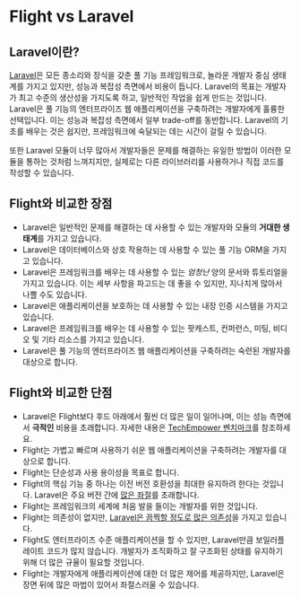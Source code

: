 # Flight vs Laravel

## Laravel이란?
[Laravel](https://laravel.com)은 모든 종소리와 장식을 갖춘 풀 기능 프레임워크로, 놀라운 개발자 중심 생태계를 가지고 있지만, 성능과 복잡성 측면에서 비용이 듭니다. Laravel의 목표는 개발자가 최고 수준의 생산성을 가지도록 하고, 일반적인 작업을 쉽게 만드는 것입니다. Laravel은 풀 기능의 엔터프라이즈 웹 애플리케이션을 구축하려는 개발자에게 훌륭한 선택입니다. 이는 성능과 복잡성 측면에서 일부 trade-off를 동반합니다. Laravel의 기초를 배우는 것은 쉽지만, 프레임워크에 숙달되는 데는 시간이 걸릴 수 있습니다.

또한 Laravel 모듈이 너무 많아서 개발자들은 문제를 해결하는 유일한 방법이 이러한 모듈을 통하는 것처럼 느껴지지만, 실제로는 다른 라이브러리를 사용하거나 직접 코드를 작성할 수 있습니다.

## Flight와 비교한 장점

- Laravel은 일반적인 문제를 해결하는 데 사용할 수 있는 개발자와 모듈의 **거대한 생태계**를 가지고 있습니다.
- Laravel은 데이터베이스와 상호 작용하는 데 사용할 수 있는 풀 기능 ORM을 가지고 있습니다.
- Laravel은 프레임워크를 배우는 데 사용할 수 있는 _엄청난_ 양의 문서와 튜토리얼을 가지고 있습니다. 이는 세부 사항을 파고드는 데 좋을 수 있지만, 지나치게 많아서 나쁠 수도 있습니다.
- Laravel은 애플리케이션을 보호하는 데 사용할 수 있는 내장 인증 시스템을 가지고 있습니다.
- Laravel은 프레임워크를 배우는 데 사용할 수 있는 팟캐스트, 컨퍼런스, 미팅, 비디오 및 기타 리소스를 가지고 있습니다.
- Laravel은 풀 기능의 엔터프라이즈 웹 애플리케이션을 구축하려는 숙련된 개발자를 대상으로 합니다.

## Flight와 비교한 단점

- Laravel은 Flight보다 후드 아래에서 훨씬 더 많은 일이 일어나며, 이는 성능 측면에서 **극적인** 비용을 초래합니다. 자세한 내용은 [TechEmpower 벤치마크](https://www.techempower.com/benchmarks/#hw=ph&test=fortune&section=data-r22&l=zik073-cn3)를 참조하세요.
- Flight는 가볍고 빠르며 사용하기 쉬운 웹 애플리케이션을 구축하려는 개발자를 대상으로 합니다.
- Flight는 단순성과 사용 용이성을 목표로 합니다.
- Flight의 핵심 기능 중 하나는 이전 버전 호환성을 최대한 유지하려 한다는 것입니다. Laravel은 주요 버전 간에 [많은 좌절](https://www.google.com/search?q=laravel+breaking+changes+major+version+complaints&sca_esv=6862a9c407df8d4e&sca_upv=1&ei=t72pZvDeI4ivptQP1qPMwQY&ved=0ahUKEwiwlurYuNCHAxWIl4kEHdYRM2gQ4dUDCBA&uact=5&oq=laravel+breaking+changes+major+version+complaints&gs_lp=Egxnd3Mtd2l6LXNlcnAiMWxhcmF2ZWwgYnJlYWtpbmcgY2hhbmdlcyBtYWpvciB2ZXJzaW9uIGNvbXBsYWludHMyChAAGLADGNYEGEcyChAAGLADGNYEGEcyChAAGLADGNYEGEcyChAAGLADGNYEGEcyChAAGLADGNYEGEcyChAAGLADGNYEGEcyChAAGLADGNYEGEcyChAAGLADGNYEGEdIjAJQAFgAcAF4AZABAJgBAKABAKoBALgBA8gBAJgCAaACB5gDAIgGAZAGCJIHATGgBwA&sclient=gws-wiz-serp)를 초래합니다.
- Flight는 프레임워크의 세계에 처음 발을 들이는 개발자를 위한 것입니다.
- Flight는 의존성이 없지만, [Laravel은 끔찍할 정도로 많은 의존성](https://github.com/laravel/framework/blob/12.x/composer.json)을 가지고 있습니다.
- Flight도 엔터프라이즈 수준 애플리케이션을 할 수 있지만, Laravel만큼 보일러플레이트 코드가 많지 않습니다.
  개발자가 조직화하고 잘 구조화된 상태를 유지하기 위해 더 많은 규율이 필요할 것입니다.
- Flight는 개발자에게 애플리케이션에 대한 더 많은 제어를 제공하지만, Laravel은 장면 뒤에 많은 마법이 있어서 좌절스러울 수 있습니다.